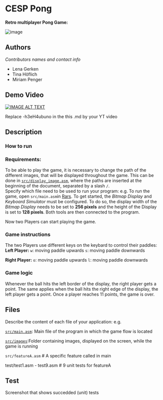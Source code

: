 # CESP Pong

**Retro multiplayer Pong Game:**

![image](https://user-images.githubusercontent.com/44570841/140504595-6d2e1c79-c619-4128-9c12-99f364c8ade0.png)
## Authors

_Contributors names and contact info_
- Lena Gerken
- Tina Höflich
- Miriam Penger

## Demo Video

[![IMAGE ALT TEXT](http://img.youtube.com/vi/-h3eH4ubuno/0.jpg)](http://www.youtube.com/watch?v=-h3eH4ubuno "Video Title")

Replace -h3eH4ubuno in the this .md by your YT video

## Description



### How to run


### Requirements:

To be able to play the game, it is necessary to change the path of the different images, that will be displayed throughout the game. This can be done in [`src/display_image.asm`](src/display_image.asm), where the paths are inserted at the beginning of the document, separated by a slash `/`.  
Specify which file need to be used to run your program:
e.g.
To run the game, open `src/main.asm`in [Rars](https://github.com/TheThirdOne/rars). 
To get started, the _Bitmap Display_ and _Keyboard Simulator_ must be configured. To do so, the display width of the _Bitmap Display_ needs to be set to **256 pixels** and the height of the Display is set to **128 pixels**. Both tools are then connected to the program.

Now two Players can start playing the game. 

### Game instructions 
The two Players use different keys on the keybard to control their paddles:
**Left Player:**
`w`: moving paddle upwards
`s`: moving paddle downwards

**Right Player:**
`o`: moving paddle upwards
`l`: moving paddle downwards 

### Game logic
Whenever the ball hits the left border of the display, the right player gets a point. The same applies when the ball hits the right edge of the display, the left player gets a point. 
Once a player reaches 11 points, the game is over.

## Files
Describe the content of each file of your application: e.g.

[`src/main.asm`](src/main.asm): Main file of the program in which the game flow is located

[`src/images`](src/images):Folder containing images, displayed on the screen, while the game is running

`src/featureA.asm` # A specific feature called in main

test/test1.asm - test9.asm # 9 unit tests for featureA


## Test
Screenshot that shows succedded (unit) tests 
